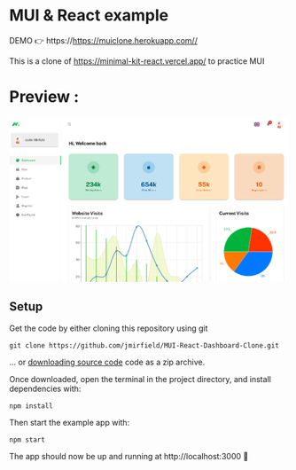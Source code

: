 # MUI & React example
DEMO 👉 https://https://muiclone.herokuapp.com//

This is a clone of https://minimal-kit-react.vercel.app/ to practice MUI

# Preview :

<img src="https://github.com/jmirfield/MUI-React-Dashboard-Clone/blob/main/demo/demo.PNG" alt="Dashboard Demo" width="800">

## Setup
Get the code by either cloning this repository using git
```
git clone https://github.com/jmirfield/MUI-React-Dashboard-Clone.git
```
... or [downloading source code](https://github.com/jmirfield/MUI-React-Dashboard-Clone/archive/refs/heads/main.zip) code as a zip archive.

Once downloaded, open the terminal in the project directory, and install dependencies with:
```
npm install
```
Then start the example app with:
```
npm start
```
The app should now be up and running at http://localhost:3000 🚀